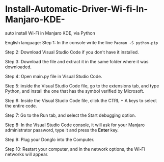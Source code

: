 # Install-Automatic-Driver-Wi-fi-In-Manjaro-KDE-
auto install Wi-Fi in Manjaro KDE, via Python

English language: 
Step 1: In the console write the line
`Pacman -S python-pip`

Step 2: Download Visual Studio Code if you don't have it installed.

Step 3: Download the file and extract it in the same folder where it was downloaded.

Step 4: Open main.py file in Visual Studio Code.

Step 5: inside the Visual Studio Code file, go to the extensions tab, and type Python, and install the one that has the symbol verified by Microsoft.

Step 6: Inside the Visual Studio Code file, click the CTRL + A keys to select the entire code.

Step 7: Go to the Run tab, and select the Start debugging option.

Step 8: In the Visual Studio Code console, it will ask for your Manjaro administrator password, type it and press the <b>Enter</b> key.

Step 9: Plug your Donglo into the Computer.

Step 10: Restart your computer, and in the network options, the Wi-Fi networks will appear.
